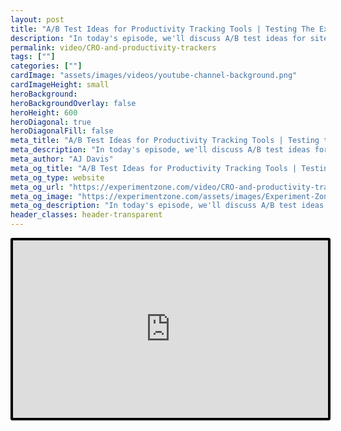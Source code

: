 ```yaml
---
layout: post
title: "A/B Test Ideas for Productivity Tracking Tools | Testing The Experience"
description: "In today's episode, we'll discuss A/B test ideas for sites marketing their productivity trackers and tool."
permalink: video/CRO-and-productivity-trackers
tags: [""]
categories: [""]
cardImage: "assets/images/videos/youtube-channel-background.png"
cardImageHeight: small
heroBackground:
heroBackgroundOverlay: false
heroHeight: 600
heroDiagonal: true
heroDiagonalFill: false
meta_title: "A/B Test Ideas for Productivity Tracking Tools | Testing the Experience"
meta_description: "In today's episode, we'll discuss A/B test ideas for sites marketing their productivity trackers and tool."
meta_author: "AJ Davis"
meta_og_title: "A/B Test Ideas for Productivity Tracking Tools | Testing the Experience"
meta_og_type: website
meta_og_url: "https://experimentzone.com/video/CRO-and-productivity-trackers"
meta_og_image: "https://experimentzone.com/assets/images/Experiment-Zone-logo-color.png"
meta_og_description: "In today's episode, we'll discuss A/B test ideas for sites marketing their productivity trackers and tool."
header_classes: header-transparent
---
```


<style>
    .video {
        border: 4px solid black;
        border-radius: 3px;
    }
    .work-summary {
        border: 0px solid black;
    }
    .iframe-container{
        position: relative;
        width: 100%;
        padding-bottom: 56.25%;
        height: 0;
    }
    .iframe-container iframe{
        position: absolute;
        top:0;
        left: 0;
        width: 100%;
        height: 100%;
    }
</style>

<div class="mt-0 mt-md-n20 work work-summary justify-content-center iframe-container">
    <iframe class="video" src="https://www.youtube.com/embed/EovmgmqlNjc" title="YouTube video player" frameborder="0" allow="accelerometer; autoplay; clipboard-write; encrypted-media; gyroscope; picture-in-picture" allowfullscreen></iframe>
</div>
